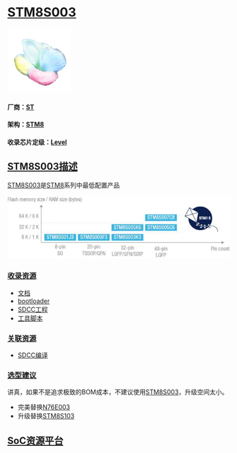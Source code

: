 ﻿# [STM8S003](https://github.com/sochub/STM8S003)
[![sites](SoC/SoC.png)](http://www.qitas.cn) 
#### 厂商：[ST](https://github.com/sochub/ST) 
#### 架构：[STM8](https://github.com/sochub/STM8)
#### 收录芯片定级：[Level](https://github.com/sochub/Level)
## [STM8S003描述](https://github.com/sochub/STM8S003/wiki) 

[STM8S003](https://github.com/sochub/STM8S003)是[STM8](https://github.com/sochub/STM8)系列中最低配置产品

[![sites](SoC/STM8S003.png)](https://www.st.com/en/microcontrollers-microprocessors/stm8s-value-line.html) 

### [收录资源](https://github.com/sochub/STM8S003)

* [文档](docs/)
* [bootloader](bootloader/)
* [SDCC工程](sdcc/)
* [工具脚本](tools/)

### [关联资源](https://github.com/sochub)

* [SDCC编译](https://github.com/sochub/sdcc)

### [选型建议](https://github.com/sochub/STM8S003)

讲真，如果不是追求极致的BOM成本，不建议使用[STM8S003](https://github.com/sochub/STM8S003)，升级空间太小。

- 完美替换[N76E003](https://github.com/sochub/N76E003) 
- 升级替换[STM8S103](https://github.com/sochub/STM8S10) 

##  [SoC资源平台](http://www.qitas.cn)  

